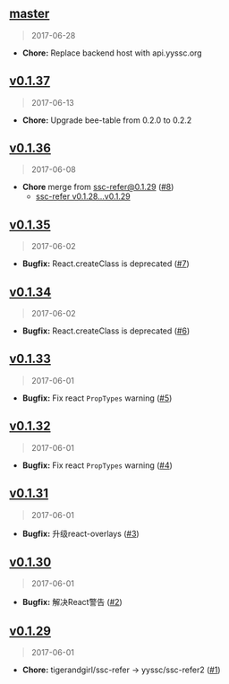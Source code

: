 ## [master]
> 2017-06-28

- **Chore:** Replace backend host with api.yyssc.org

[master]: https://github.com/yyssc/ssc-refer2/compare/v0.1.37...master

## [v0.1.37]
> 2017-06-13

- **Chore:** Upgrade bee-table from 0.2.0 to 0.2.2

[v0.1.37]: https://github.com/yyssc/ssc-refer2/compare/v0.1.36...v0.1.37

## [v0.1.36]
> 2017-06-08

- **Chore** merge from ssc-refer@0.1.29 ([#8])
  - [ssc-refer v0.1.28...v0.1.29](https://github.com/tigerandgirl/ssc-refer/compare/v0.1.28...v0.1.29)

[v0.1.36]: https://github.com/yyssc/ssc-refer2/compare/v0.1.35...v0.1.36
[#8]: https://github.com/yyssc/ssc-refer2/issues/8

## [v0.1.35]
> 2017-06-02

- **Bugfix:** React.createClass is deprecated ([#7])

[v0.1.35]: https://github.com/yyssc/ssc-refer2/compare/v0.1.34...v0.1.35
[#7]: https://github.com/yyssc/ssc-refer2/issues/7

## [v0.1.34]
> 2017-06-02

- **Bugfix:** React.createClass is deprecated ([#6])

[v0.1.34]: https://github.com/yyssc/ssc-refer2/compare/v0.1.33...v0.1.34
[#6]: https://github.com/yyssc/ssc-refer2/issues/6

## [v0.1.33]
> 2017-06-01

- **Bugfix:** Fix react `PropTypes` warning ([#5])

[v0.1.33]: https://github.com/yyssc/ssc-refer2/compare/v0.1.32...v0.1.33
[#5]: https://github.com/yyssc/ssc-refer2/issues/5

## [v0.1.32]
> 2017-06-01

- **Bugfix:** Fix react `PropTypes` warning ([#4])

[v0.1.32]: https://github.com/yyssc/ssc-refer2/compare/v0.1.31...v0.1.32
[#4]: https://github.com/yyssc/ssc-refer2/issues/4

## [v0.1.31]
> 2017-06-01

- **Bugfix:** 升级react-overlays ([#3])

[v0.1.31]: https://github.com/yyssc/ssc-refer2/compare/v0.1.30...v0.1.31
[#3]: https://github.com/yyssc/ssc-refer2/issues/3

## [v0.1.30]
> 2017-06-01

- **Bugfix:** 解决React警告 ([#2])

[v0.1.30]: https://github.com/yyssc/ssc-refer2/compare/v0.1.29...v0.1.30
[#2]: https://github.com/yyssc/ssc-refer2/issues/2

## [v0.1.29]
> 2017-06-01

- **Chore:** tigerandgirl/ssc-refer -> yyssc/ssc-refer2 ([#1])

[v0.1.29]: https://github.com/yyssc/ssc-refer2/compare/v0.1.28...v0.1.29
[#1]: https://github.com/yyssc/ssc-refer2/issues/1
